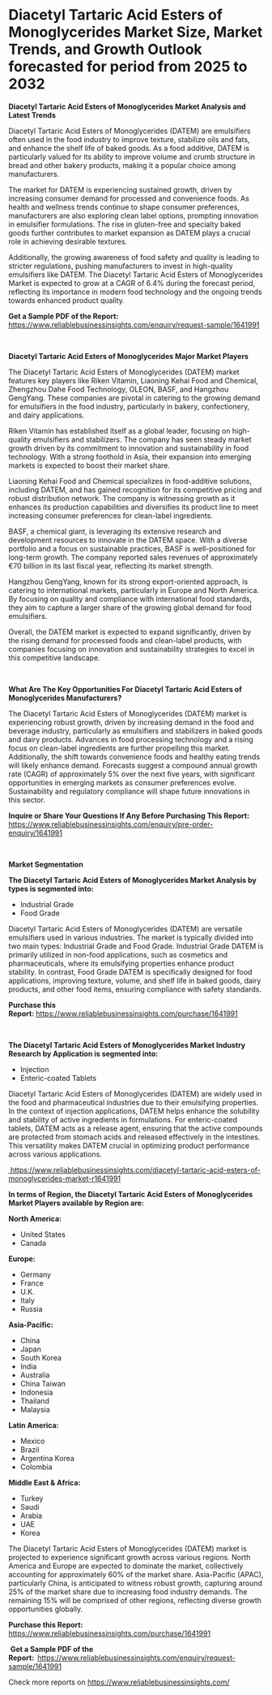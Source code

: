 <p><h1>Diacetyl Tartaric Acid Esters of Monoglycerides Market Size, Market Trends, and Growth Outlook forecasted for period from 2025 to 2032</h1></p><p><strong>Diacetyl Tartaric Acid Esters of Monoglycerides Market Analysis and Latest Trends</strong></p>
<p><p>Diacetyl Tartaric Acid Esters of Monoglycerides (DATEM) are emulsifiers often used in the food industry to improve texture, stabilize oils and fats, and enhance the shelf life of baked goods. As a food additive, DATEM is particularly valued for its ability to improve volume and crumb structure in bread and other bakery products, making it a popular choice among manufacturers.</p><p>The market for DATEM is experiencing sustained growth, driven by increasing consumer demand for processed and convenience foods. As health and wellness trends continue to shape consumer preferences, manufacturers are also exploring clean label options, prompting innovation in emulsifier formulations. The rise in gluten-free and specialty baked goods further contributes to market expansion as DATEM plays a crucial role in achieving desirable textures.</p><p>Additionally, the growing awareness of food safety and quality is leading to stricter regulations, pushing manufacturers to invest in high-quality emulsifiers like DATEM. The Diacetyl Tartaric Acid Esters of Monoglycerides Market is expected to grow at a CAGR of 6.4% during the forecast period, reflecting its importance in modern food technology and the ongoing trends towards enhanced product quality.</p></p>
<p><strong>Get a Sample PDF of the Report:&nbsp;</strong> <a href="https://www.reliablebusinessinsights.com/enquiry/request-sample/1641991?utm_campaign=3116&utm_medium=2&utm_source=Github&utm_content=ia&utm_term=05042025&utm_id=diacetyl-tartaric-acid-esters-of-monoglycerides">https://www.reliablebusinessinsights.com/enquiry/request-sample/1641991</a></p>
<p>&nbsp;</p>
<p><strong>Diacetyl Tartaric Acid Esters of Monoglycerides Major Market Players</strong></p>
<p><p>The Diacetyl Tartaric Acid Esters of Monoglycerides (DATEM) market features key players like Riken Vitamin, Liaoning Kehai Food and Chemical, Zhengzhou Dahe Food Technology, OLEON, BASF, and Hangzhou GengYang. These companies are pivotal in catering to the growing demand for emulsifiers in the food industry, particularly in bakery, confectionery, and dairy applications.</p><p>Riken Vitamin has established itself as a global leader, focusing on high-quality emulsifiers and stabilizers. The company has seen steady market growth driven by its commitment to innovation and sustainability in food technology. With a strong foothold in Asia, their expansion into emerging markets is expected to boost their market share.</p><p>Liaoning Kehai Food and Chemical specializes in food-additive solutions, including DATEM, and has gained recognition for its competitive pricing and robust distribution network. The company is witnessing growth as it enhances its production capabilities and diversifies its product line to meet increasing consumer preferences for clean-label ingredients.</p><p>BASF, a chemical giant, is leveraging its extensive research and development resources to innovate in the DATEM space. With a diverse portfolio and a focus on sustainable practices, BASF is well-positioned for long-term growth. The company reported sales revenues of approximately €70 billion in its last fiscal year, reflecting its market strength.</p><p>Hangzhou GengYang, known for its strong export-oriented approach, is catering to international markets, particularly in Europe and North America. By focusing on quality and compliance with international food standards, they aim to capture a larger share of the growing global demand for food emulsifiers.</p><p>Overall, the DATEM market is expected to expand significantly, driven by the rising demand for processed foods and clean-label products, with companies focusing on innovation and sustainability strategies to excel in this competitive landscape.</p></p>
<p>&nbsp;</p>
<p><strong>What Are The Key Opportunities For Diacetyl Tartaric Acid Esters of Monoglycerides Manufacturers?</strong></p>
<p><p>The Diacetyl Tartaric Acid Esters of Monoglycerides (DATEM) market is experiencing robust growth, driven by increasing demand in the food and beverage industry, particularly as emulsifiers and stabilizers in baked goods and dairy products. Advances in food processing technology and a rising focus on clean-label ingredients are further propelling this market. Additionally, the shift towards convenience foods and healthy eating trends will likely enhance demand. Forecasts suggest a compound annual growth rate (CAGR) of approximately 5% over the next five years, with significant opportunities in emerging markets as consumer preferences evolve. Sustainability and regulatory compliance will shape future innovations in this sector.</p></p>
<p><strong>Inquire or Share Your Questions If Any Before Purchasing This Report:</strong> <a href="https://www.reliablebusinessinsights.com/enquiry/pre-order-enquiry/1641991?utm_campaign=3116&utm_medium=2&utm_source=Github&utm_content=ia&utm_term=05042025&utm_id=diacetyl-tartaric-acid-esters-of-monoglycerides">https://www.reliablebusinessinsights.com/enquiry/pre-order-enquiry/1641991</a></p>
<p>&nbsp;</p>
<p><strong>Market Segmentation</strong></p>
<p><strong>The Diacetyl Tartaric Acid Esters of Monoglycerides Market Analysis by types is segmented into:</strong></p>
<p><ul><li>Industrial Grade</li><li>Food Grade</li></ul></p>
<p><p>Diacetyl Tartaric Acid Esters of Monoglycerides (DATEM) are versatile emulsifiers used in various industries. The market is typically divided into two main types: Industrial Grade and Food Grade. Industrial Grade DATEM is primarily utilized in non-food applications, such as cosmetics and pharmaceuticals, where its emulsifying properties enhance product stability. In contrast, Food Grade DATEM is specifically designed for food applications, improving texture, volume, and shelf life in baked goods, dairy products, and other food items, ensuring compliance with safety standards.</p></p>
<p><strong>Purchase this Report:&nbsp;</strong><a href="https://www.reliablebusinessinsights.com/purchase/1641991?utm_campaign=3116&utm_medium=2&utm_source=Github&utm_content=ia&utm_term=05042025&utm_id=diacetyl-tartaric-acid-esters-of-monoglycerides">https://www.reliablebusinessinsights.com/purchase/1641991</a></p>
<p>&nbsp;</p>
<p><strong>The Diacetyl Tartaric Acid Esters of Monoglycerides Market Industry Research by Application is segmented into:</strong></p>
<p><ul><li>Injection</li><li>Enteric-coated Tablets</li></ul></p>
<p><p>Diacetyl Tartaric Acid Esters of Monoglycerides (DATEM) are widely used in the food and pharmaceutical industries due to their emulsifying properties. In the context of injection applications, DATEM helps enhance the solubility and stability of active ingredients in formulations. For enteric-coated tablets, DATEM acts as a release agent, ensuring that the active compounds are protected from stomach acids and released effectively in the intestines. This versatility makes DATEM crucial in optimizing product performance across various applications.</p></p>
<p><a href="https://www.reliablebusinessinsights.com/diacetyl-tartaric-acid-esters-of-monoglycerides-market-r1641991?utm_campaign=3116&utm_medium=2&utm_source=Github&utm_content=ia&utm_term=05042025&utm_id=diacetyl-tartaric-acid-esters-of-monoglycerides">&nbsp;https://www.reliablebusinessinsights.com/diacetyl-tartaric-acid-esters-of-monoglycerides-market-r1641991</a></p>
<p><strong>In terms of Region, the Diacetyl Tartaric Acid Esters of Monoglycerides Market Players available by Region are:</strong></p>
<p>
    <p> <strong> North America: </strong>
        <ul>
            <li>United States</li>
            <li>Canada</li>
        </ul>
        </p> 
    <p> <strong> Europe: </strong>
        <ul>
            <li>Germany</li>
            <li>France</li>
            <li>U.K.</li>
            <li>Italy</li>
            <li>Russia</li>
        </ul>
        </p> 
    <p> <strong> Asia-Pacific: </strong>
        <ul>
            <li>China</li>
            <li>Japan</li>
            <li>South Korea</li>
            <li>India</li>
            <li>Australia</li>
            <li>China Taiwan</li>
            <li>Indonesia</li>
            <li>Thailand</li>
            <li>Malaysia</li>
        </ul>
        </p> 
    <p> <strong> Latin America: </strong>
        <ul>
            <li>Mexico</li>
            <li>Brazil</li>
            <li>Argentina Korea</li>
            <li>Colombia</li>
        </ul>
        </p> 
    <p> <strong> Middle East & Africa: </strong>
        <ul>
            <li>Turkey</li>
            <li>Saudi</li>
            <li>Arabia</li>
            <li>UAE</li>
            <li>Korea</li>
        </ul>
    </p>
    </p>
<p><p>The Diacetyl Tartaric Acid Esters of Monoglycerides (DATEM) market is projected to experience significant growth across various regions. North America and Europe are expected to dominate the market, collectively accounting for approximately 60% of the market share. Asia-Pacific (APAC), particularly China, is anticipated to witness robust growth, capturing around 25% of the market share due to increasing food industry demands. The remaining 15% will be comprised of other regions, reflecting diverse growth opportunities globally.</p></p>
<p><strong>Purchase this Report: </strong><a href="https://www.reliablebusinessinsights.com/purchase/1641991?utm_campaign=3116&utm_medium=2&utm_source=Github&utm_content=ia&utm_term=05042025&utm_id=diacetyl-tartaric-acid-esters-of-monoglycerides">https://www.reliablebusinessinsights.com/purchase/1641991</a></p>
<p>&nbsp;<strong>Get a Sample PDF of the Report:&nbsp;&nbsp;</strong><a href="https://www.reliablebusinessinsights.com/enquiry/request-sample/1641991?utm_campaign=3116&utm_medium=2&utm_source=Github&utm_content=ia&utm_term=05042025&utm_id=diacetyl-tartaric-acid-esters-of-monoglycerides">https://www.reliablebusinessinsights.com/enquiry/request-sample/1641991</a></p>
<p><strong></strong></p>
<p>Check more reports on <a href="https://www.reliablebusinessinsights.com/?utm_campaign=3116&utm_medium=2&utm_source=Github&utm_content=ia&utm_term=05042025&utm_id=diacetyl-tartaric-acid-esters-of-monoglycerides">https://www.reliablebusinessinsights.com/</a></p>